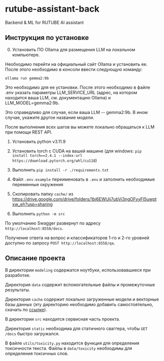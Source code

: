 # rutube-assistant-back

Backend &amp; ML for RUTUBE AI assistant

## Инструкция по установке

0. Установить ПО Ollama для размещения LLM на локальном компьютере.

Необходимо перейти на официальный сайт Ollama и установить ее. После этого необходимо в консоли ввести следующую команду:

```
ollama run gemma2:9b
```

Это необходимо для ее установки. После этого необходимо в файле .env указать параметры LLM_SERVICE_URL (адрес, на котором находится ваша LLM, см. документацию Ollama) и LLM_MODEL=gemma2:9b.

Это справедливо для случая, если ваша LLM -- gemma2:9b. В ином случае, укажите другое название модели.

После выполнения всех шагов вы можете локально обращаться к LLM при помощи REST API.

1. Установить python v3.11.9

2. Установить torch с CUDA на вашей машине (для windows: `pip install torch==2.4.1 --index-url https://download.pytorch.org/whl/cu118`)

3. Выполнить `pip install -r ./requirements.txt`

4. Файл `.env.example` переименовать в `.env` и заполнить необходимые переменные окружения

5. Скопировать папку `cache/` из https://drive.google.com/drive/folders/1bj6EWUij7ubVi3ngOFyyFl5uwptxw_eh?usp=sharing

6. Выполнить `python -m src`

По умолчанию Swagger развернут по адресу `http://localhost:8558/docs`.

Получение ответа на вопрос и классификаторов 1-го и 2-го уровней доступно по запросу `POST http://localhost:8558/qa`.

## Описание проекта

В директории `modeling` содержатся ноутбуки, использовавшиеся при разработке.

Директория `data` содержит вспомогательные файлы и промежуточные результаты.

Директория `cache` содержит локально загруженные модели и векторные базы данных (эту директорию необходимо добавить самостоятельно, скачать по [ссылке](https://rutube.ru)).

В директории `src` находится сервисная часть проекта.

Директория `static` необходима для статичного сваггера, чтобы `GET /docs` быстро загружался.

В файле `utils/toxicity.py` находится функция для определения токсичности текста.
Файлы в `data/toxicity` необходимы для определения токсичных слов.
